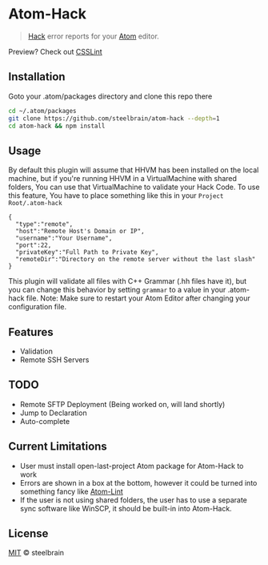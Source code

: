 # Atom-Hack

> [Hack](https://github.com/facebook/hhvm) error reports for your [Atom](http://atom.io) editor.

Preview? Check out [CSSLint](https://github.com/tcarlsen/atom-csslint)

## Installation

Goto your .atom/packages directory and clone this repo there

```bash
cd ~/.atom/packages
git clone https://github.com/steelbrain/atom-hack --depth=1
cd atom-hack && npm install
```

## Usage

By default this plugin will assume that HHVM has been installed on the local machine, but if you're running HHVM in a VirtualMachine with shared folders, You can use that VirtualMachine to validate your Hack Code. To use this feature, You have to place something like this in your `Project Root/.atom-hack`
```
{
  "type":"remote",
  "host":"Remote Host's Domain or IP",
  "username":"Your Username",
  "port":22,
  "privateKey":"Full Path to Private Key",
  "remoteDir":"Directory on the remote server without the last slash"
}
```
This plugin will validate all files with C++ Grammar (.hh files have it), but you can change this behavior by setting `grammar` to a value in your .atom-hack file.
Note: Make sure to restart your Atom Editor after changing your configuration file.

## Features

 * Validation
 * Remote SSH Servers

## TODO

 * Remote SFTP Deployment (Being worked on, will land shortly)
 * Jump to Declaration
 * Auto-complete

## Current Limitations
* User must install open-last-project Atom package for Atom-Hack to work
* Errors are shown in a box at the bottom, however it could be turned into something fancy like [Atom-Lint](https://atom.io/packages/atom-lint)
* If the user is not using shared folders, the user has to use a separate sync software like WinSCP, it should be built-in into Atom-Hack.

## License

[MIT](http://opensource.org/licenses/MIT) © steelbrain
